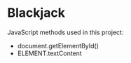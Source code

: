 # Blackjack

JavaScript methods used in this project:
- document.getElementById()
- ELEMENT.textContent
